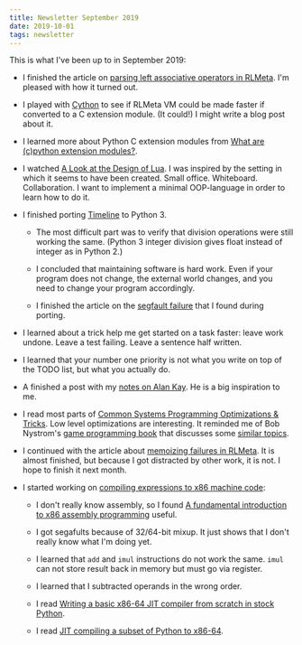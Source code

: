 ```yaml
---
title: Newsletter September 2019
date: 2019-10-01
tags: newsletter
---
```


This is what I've been up to in September 2019:

* I finished the article on [parsing left associative operators in
  RLMeta](/writing/rlmeta-left-associativity/index.html). I'm pleased with how
  it turned out.

* I played with [Cython](https://cython.org/) to see if RLMeta VM could be made
  faster if converted to a C extension module. (It could!) I might write a blog
  post about it.

* I learned more about Python C extension modules from [What are (c)python
  extension
  modules?](https://thomasnyberg.com/what_are_extension_modules.html).

* I watched [A Look at the Design of
  Lua](https://cacm.acm.org/magazines/2018/11/232214-a-look-at-the-design-of-lua/fulltext).
  I was inspired by the setting in which it seems to have been created. Small
  office. Whiteboard. Collaboration.  I want to implement a minimal
  OOP-language in order to learn how to do it.

* I finished porting [Timeline](/projects/timeline/index.html) to Python 3.

    * The most difficult part was to verify that division operations were still
      working the same. (Python 3 integer division gives float instead of
      integer as in Python 2.)

    * I concluded that maintaining software is hard work. Even if your program
      does not change, the external world changes, and you need to change your
      program accordingly.

    * I finished the article on the [segfault
      failure](/writing/timeline-segfault-wxpython/index.html) that I found
      during porting.

* I learned about a trick help me get started on a task faster: leave work
  undone. Leave a test failing. Leave a sentence half written.

* I learned that your number one priority is not what you write on top of the
  TODO list, but what you actually do.

* A finished a post with my [notes on Alan
  Kay](/writing/alan-kay-notes/index.html). He is a big inspiration to me.

* I read most parts of [Common Systems Programming Optimizations &
  Tricks](https://paulcavallaro.com/blog/common-systems-programming-optimizations-tricks/).
  Low level optimizations are interesting. It reminded me of Bob Nystrom's
  [game programming book](http://gameprogrammingpatterns.com/) that discusses
  some [similar
  topics](http://gameprogrammingpatterns.com/optimization-patterns.html).

* I continued with the article about [memoizing failures in
  RLMeta](/writing/rlmeta-memoize-failures/index.html). It is almost finished,
  but because I got distracted by other work, it is not. I hope to finish it
  next month.

* I started working on [compiling expressions to x86 machine
  code](/writing/expr-to-x86-compiler/index.html):

    * I don't really know assembly, so I found [A fundamental introduction to
      x86 assembly
      programming](https://www.nayuki.io/page/a-fundamental-introduction-to-x86-assembly-programming)
      useful.

    * I got segafults because of 32/64-bit mixup. It just shows that I don't
      really know what I'm doing yet.

    * I learned that `add` and `imul` instructions do not work the same. `imul`
      can not store result back in memory but must go via register.

    * I learned that I subtracted operands in the wrong order.

    * I read [Writing a basic x86-64 JIT compiler from scratch in stock
      Python](https://csl.name/post/python-jit/).

    * I read [JIT compiling a subset of Python to
      x86-64](https://csl.name/post/python-compiler/).
